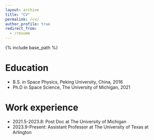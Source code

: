 ```yaml
---
layout: archive
title: "CV"
permalink: /cv/
author_profile: true
redirect_from:
  - /resume
---
```


{% include base_path %}

Education
======
* B.S. in Space Physics, Peking University, China, 2016
* Ph.D in Space Science, The University of Michigan, 2021

Work experience
======
* 2021.5-2023.8: Post Doc at The University of Michigan
* 2023.9-Present: Assistant Professor at The University of Texas at Arlington
